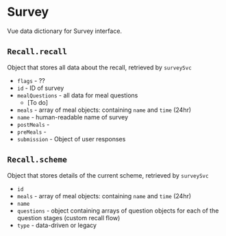 # Survey

Vue data dictionary for Survey interface.

## `Recall.recall`

Object that stores all data about the recall, retrieved by `surveySvc`

- `flags` - ??
- `id` - ID of survey
- `mealQuestions` - all data for meal questions
  - [To do]
- `meals` - array of meal objects: containing `name` and `time` (24hr)
- `name` - human-readable name of survey
- `postMeals` -
- `preMeals` -
- `submission` - Object of user responses

## `Recall.scheme`

Object that stores details of the current scheme, retrieved by `surveySvc`

- `id`
- `meals` - array of meal objects: containing `name` and `time` (24hr)
- `name`
- `questions` - object containing arrays of question objects for each of the question stages (custom recall flow)
- `type` - data-driven or legacy
